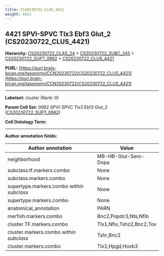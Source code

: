 ```yaml
---
title: CS20230722_CLUS_4421
weight: 4421
---
```

## 4421 SPVI-SPVC Tlx3 Ebf3 Glut_2 (CS20230722_CLUS_4421)
<b>Hierarchy: </b>
[CS20230722_CLAS_24](../CS20230722_CLAS_24) >
[CS20230722_SUBC_245](../CS20230722_SUBC_245) >
[CS20230722_SUPT_0982](../CS20230722_SUPT_0982) >
[CS20230722_CLUS_4421](../CS20230722_CLUS_4421)

**PURL:** [https://purl.brain-bican.org/taxonomy/CCN20230722/CS20230722_CLUS_4421](https://purl.brain-bican.org/taxonomy/CCN20230722/CS20230722_CLUS_4421)

---


**Labelset:** cluster (Rank: 0)

**Parent Cell Set:** 0982 SPVI-SPVC Tlx3 Ebf3 Glut_2 ([CS20230722_SUPT_0982](../CS20230722_SUPT_0982))



**Cell Ontology Term:** 

[MARKER GENES.]: #


---

[TRANSFERRED ANNOTATIONS.]: #


[AUTHOR ANNOTATION FIELDS.]: #


**Author annotation fields:**

| Author annotation | Value |
|-------------------|-------|
|neighborhood|MB-HB-Glut-Sero-Dopa|
|subclass.tf.markers.combo|None|
|subclass.markers.combo|None|
|supertype.markers.combo _within subclass_|None|
|supertype.markers.combo|None|
|anatomical_annotation|PARN|
|merfish.markers.combo|Bnc2,Popdc3,Nts,Nfib|
|cluster.TF.markers.combo|Tlx1,Nfix,Tshz2,Bnc2,Tox|
|cluster.markers.combo _within subclass_|Tshr,Bnc2|
|cluster.markers.combo|Tlx1,Hpgd,Hoxb3|
